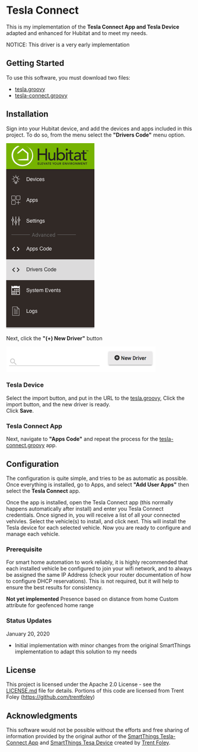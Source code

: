 # Tesla Connect

This is my implementation of the **Tesla Connect App and Tesla Device** adapted and enhanced for Hubitat and to meet my needs.

NOTICE: This driver is a very early implementation  

## Getting Started

To use this software, you must download two files:
 - [tesla.groovy](device/tesla.groovy)
 - [tesla-connect.groovy](device/tesla-connect.groovy)

## Installation
Sign into your Hubitat device, and add the devices and apps included in this project.  To do so, from the menu select the **"Drivers Code"** menu option.

![](images/HubitatMenuDriversCode.png)

Next, click the **"(+) New Driver"** button

![](images/NewDriverButton.png)

### Tesla Device
Select the import button, and put in the URL to the [tesla.groovy](device/tesla.groovy), Click the import button, and the new driver is ready.  
Click **Save**. 


### Tesla Connect App
Next, navigate to **"Apps Code"**
and repeat the process for the [tesla-connect.groovy](/app/tesla-connect.groovy) app.

## Configuration

The configuration is quite simple, and tries to be as automatic as possible.  Once everything is installed, go to Apps, and select **"Add User Apps"** then select the **Tesla Connect** app.

Once the app is installed, open the Tesla Connect app (this normally happens automatically after install) and enter you Tesla Connect credentials.  Once signed in, you will receive a list of all your connected vehivles.  Select the vehicle(s) to install, and click next.  This will install the Tesla device for each selected vehicle.  Now you are ready to configure and manage each vehicle.

### Prerequisite
For smart home automation to work reliably, it is highly recommended that each installed vehicle be configured to join your wifi network, and to always be assigned the same IP Address (check your router documentation of how to configure DHCP reservations).  This is not required, but it will help to ensure the best results for consistency.

**Not yet implemented** 
Presence based on distance from home
Custom attribute for geofenced home range

### Status Updates
January 20, 2020
- Initial implementation with minor changes from the original SmartThings implementation to adapt this solution to my needs

## License

This project is licensed under the Apache 2.0 License - see the [LICENSE.md](LICENSE.md) file for details.  Portions of this code are licensed from Trent Foley (https://github.com/trentfoley)

## Acknowledgments
This software would not be possible without the efforts and free sharing of information provided by the original author of the [SmartThings Tesla-Connect App](https://github.com/trentfoley/SmartThingsPublic/tree/master/smartapps/trentfoley/tesla-connect.src) and [SmartThings Tesa Device](https://github.com/trentfoley/SmartThingsPublic/tree/master/devicetypes/trentfoley/tesla.src) created by [Trent Foley](https://github.com/trentfoley).
